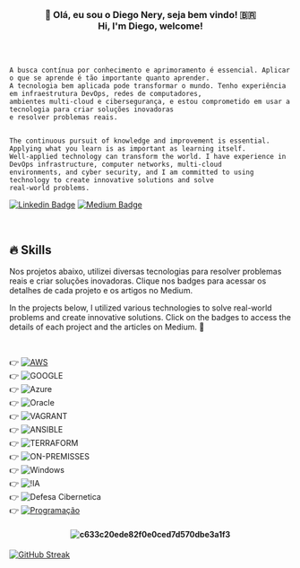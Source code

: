 
<h3 align="center">  <br>

👋 Olá, eu sou o Diego Nery, seja bem vindo! 🇧🇷 <br>
    Hi, I'm Diego, welcome!
<br>

</h3>

<br>

```

A busca contínua por conhecimento e aprimoramento é essencial. Aplicar o que se aprende é tão importante quanto aprender.
A tecnologia bem aplicada pode transformar o mundo. Tenho experiência em infraestrutura DevOps, redes de computadores,
ambientes multi-cloud e cibersegurança, e estou comprometido em usar a tecnologia para criar soluções inovadoras
e resolver problemas reais.


The continuous pursuit of knowledge and improvement is essential. Applying what you learn is as important as learning itself.
Well-applied technology can transform the world. I have experience in DevOps infrastructure, computer networks, multi-cloud
environments, and cyber security, and I am committed to using technology to create innovative solutions and solve
real-world problems.

```
</h3>

[![Linkedin Badge](https://img.shields.io/badge/-Linkedin-blue?style=for-the-badge&logo=Linkedin&logoColor=white&link=https://github.com/diegonery465)](https://www.linkedin.com/in/diego-nery-2a06151a7/)
[![Medium Badge](https://img.shields.io/badge/Medium-12100E?style=for-the-badge&logo=medium&logoColor=white=white&link=https://github.com/diegonery465)](https://medium.com/@diegonery465)

<br>

## 🔥 Skills

Nos projetos abaixo, utilizei diversas tecnologias para resolver problemas reais e criar soluções inovadoras. Clique nos badges para acessar os detalhes de cada projeto e os artigos no Medium.

In the projects below, I utilized various technologies to solve real-world problems and create innovative solutions. Click on the badges to access the details of each project and the articles on Medium. 🚀

<br>

 👉 [![AWS](https://img.shields.io/badge/Amazon_AWS-FF9900?style=for-the-badge&logo=amazonaws&logoColor=white)](https://github.com/diegonery465/AWS-Projects)<br>
 👉 ![GOOGLE](https://img.shields.io/badge/Google_Cloud-4285F4?style=for-the-badge&logo=google-cloud&logoColor=white)<a href="/" target="_blank"></a></BR>
 👉 ![Azure](https://img.shields.io/badge/azure-%230072C6.svg?style=for-the-badge&logo=microsoftazure&logoColor=white)<a href="/" target="_blank"></a></BR>
 👉 ![Oracle](https://img.shields.io/badge/Oracle-F80000?style=for-the-badge&logo=oracle&logoColor=white)<a href="/" target="_blank"></a></BR>
 👉 ![VAGRANT](https://img.shields.io/badge/Vagrant-1868F2?style=for-the-badge&logo=Vagrant&logoColor=white)<a href="/" target="_blank"></a></BR>
 👉 ![ANSIBLE](https://img.shields.io/badge/Ansible-000000?style=for-the-badge&logo=ansible&logoColor=white)<a href="/" target="_blank"></a></BR>
 👉 ![TERRAFORM](https://img.shields.io/badge/Terraform-7B42BC?style=for-the-badge&logo=terraform&logoColor=white)<a href="/" target="_blank"></a></BR>
 👉 ![ON-PREMISSES](https://img.shields.io/badge/Linux-FCC624?style=for-the-badge&logo=linux&logoColor=black)<a href="/" target="_blank"></a></BR>
 👉 ![Windows](https://img.shields.io/badge/Windows-0078D6?style=for-the-badge&logo=windows&logoColor=white)<a href="/" target="_blank"></a></BR>
 👉 ![!IA](https://img.shields.io/badge/Artificial_Intelligence-Expert-blue?style=for-the-badge&logo=artificial-intelligence&logoColor=white)<a href="/" target="_blank"></a></BR>
 👉 ![Defesa Cibernetica](https://img.shields.io/badge/Cybersecurity-Expert-green?style=for-the-badge&logo=cybersecurity&logoColor=white)<a href="/" target="_blank"></a></BR>
 👉 <a href="https://github.com/diegonery465/Projetos-HTML-CSS-JS" target="_blank">
      <img src="https://img.shields.io/badge/Programming-Expert-purple?style=for-the-badge&logo=code&logoColor=white" alt="Programação">
     </a>

<h4 align="center">
 
![c633c20ede82f0e0ced7d570dbe3a1f3](https://user-images.githubusercontent.com/70382532/138322189-2db8df52-9dcb-40a0-88a8-c365466bd33d.gif)

</h4>

<!-- GithubStats -->
[![GitHub Streak](https://streak-stats.demolab.com/?user=diegonery465&theme=bear&background=000&border=30A3DC&dates=FFF)](https://git.io/streak-stats)















